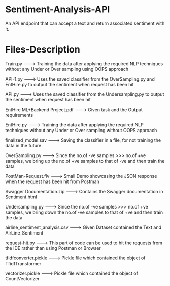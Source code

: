 # Sentiment-Analysis-API
An API endpoint that can accept a text and return associated sentiment with it. 

# Files-Description

Train.py ---> Training the data after applying the required NLP techniques without any Under or Over sampling using OOPS approach

API-1.py ---> Uses the saved classifier from the OverSampling.py and EntHire.py to output the sentiment when request has been hit 

API.py ---> Uses the saved classifier from the Undersampling.py to output the sentiment when request has been hit 

EntHire ML+Backend Project.pdf ---> Given task and the Output requirements

EntHire.py ---> Training the data after applying the required NLP techniques without any Under or Over sampling without OOPS approach

finalized_model.sav ---> Saving the classifier in a file, for not training the data in the future. 

OverSampling.py ---> Since the no.of -ve samples >>> no.of +ve samples, we bring up the no.of +ve samples to that of -ve and then train the data

PostMan-Request.flv ---> Small Demo showcasing the JSON response when the request has been hit from Postman

Swagger Documentation.zip ---> Contains the Swagger documentation in Sentiment.html

Undersampling.py ---> Since the no.of -ve samples >>> no.of +ve samples, we bring down the no.of -ve samples to that of +ve and then train the data

airline_sentiment_analysis.csv ---> Given Dataset contained the Text and AirLine_Sentiment

request-hit.py ---> This part of code can be used to hit the requests from the IDE rather than using Postman or Browser 

tfidfconverter.pickle ---> Pickle file which contained the object of TfidfTransformer

vectorizer.pickle ---> Pickle file which contained the object of CountVectorizer
